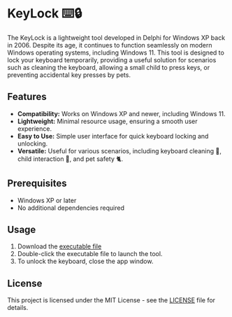 # KeyLock ⌨️​​🔒​
The KeyLock is a lightweight tool developed in Delphi for Windows XP back in 2006.
Despite its age, it continues to function seamlessly on modern Windows operating systems,
including Windows 11. This tool is designed to lock your keyboard temporarily, providing
a useful solution for scenarios such as cleaning the keyboard, allowing a small child to
press keys, or preventing accidental key presses by pets.

## Features

- **Compatibility:** Works on Windows XP and newer, including Windows 11.
- **Lightweight:** Minimal resource usage, ensuring a smooth user experience.
- **Easy to Use:** Simple user interface for quick keyboard locking and unlocking.
- **Versatile:** Useful for various scenarios, including keyboard cleaning 🧹, child interaction 👶, and pet safety 🐈.

## Prerequisites

- Windows XP or later
- No additional dependencies required

## Usage

1. Download the [executable file](./KeyLock.exe)
2. Double-click the executable file to launch the tool.
4. To unlock the keyboard, close the app window.

## License

This project is licensed under the MIT License - see the [LICENSE](./LICENSE) file for details.
